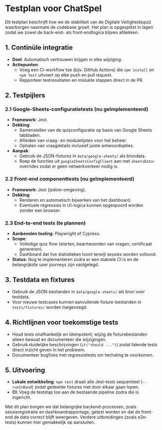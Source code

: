 # Testplan voor ChatSpel

Dit testplan beschrijft hoe we de stabiliteit van de Digitale Veiligheidsquiz waarborgen naarmate de codebase groeit. Het plan is opgesplitst in lagen zodat we zowel de back-end- als front-endlogica blijven afdekken.

## 1. Continüle integratie
- **Doel**: Automatisch vertrouwen krijgen in elke wijziging.
- **Actiepunten**:
  - Voeg een CI-workflow toe (bijv. GitHub Actions) die `npm install` en `npm test` uitvoert op elke push en pull request.
  - Rapporteer testresultaten en mislukte stappen direct in de PR.

## 2. Testpijlers

### 2.1 Google-Sheets-configuratietests (nu geïmplementeerd)
- **Framework**: Jest.
- **Dekking**:
  - Samenstellen van de quizconfiguratie op basis van Google Sheets tabbladen.
  - Afleiden van vraag- en modulelijsten voor het beheer.
  - Ophalen van vraagdetails inclusief juiste antwoordopties.
- **Aanpak**:
  - Gebruik de JSON-fixtures in `data/google-sheets/` als brondata.
  - Roep de functies uit `googleSheetsConfigClient` aan met `sheetsData`-overrides zodat er geen netwerkverkeer nodig is.

### 2.2 Front-end componenttests (nu geïmplementeerd)
- **Framework**: Jest (jsdom-omgeving).
- **Dekking**:
  - Renderen en automatisch bijwerken van het dashboard.
  - Eventuele regressies in UI-logica kunnen opgespoord worden zonder een browser.

### 2.3 End-to-end tests (te plannen)
- **Aanbevolen tooling**: Playwright of Cypress.
- **Scope**:
  - Volledige quiz flow (starten, beantwoorden van vragen, certificaat genereren).
  - Dashboard dat live statistieken toont terwijl sessies worden voltooid.
- **Status**: Nog te implementeren zodra er een stabiele CI is en de belangrijkste user journeys zijn vastgelegd.

## 3. Testdata en fixtures
- Gebruik de JSON-bestanden in `data/google-sheets/` als bron voor testdata.
- Voor nieuwe testcases kunnen aanvullende fixture-bestanden in `tests/fixtures/` worden toegevoegd.

## 4. Richtlijnen voor toekomstige tests
- Houd tests onafhankelijk en idempotent; wijzig de fixturebestanden alleen bewust en documenteer die wijzigingen.
- Gebruik duidelijke beschrijvingen (`it("should ...")`) zodat falende tests direct inzicht geven in het probleem.
- Documenteer bugfixes met regressietests om herhaling te voorkomen.

## 5. Uitvoering
- **Lokale ontwikkeling**: `npm test` draait alle Jest-tests sequentieel (`--runInBand`) zodat gedeelde fixtures niet door elkaar gaan lopen.
- **CI**: Voeg de teststap toe aan de bestaande pipeline zodra die is ingericht.

Met dit plan borgen we dat belangrijke backend-processen, zoals sessieregistratie en dashboardrapportage, getest worden en dat de front-end de data correct blijft weergeven. Verdere uitbreidingen (zoals e2e-tests) kunnen hier gemakkelijk op aansluiten.
